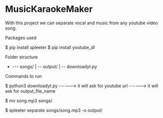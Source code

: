 # MusicKaraokeMaker


With this project we can separate vocal and music from any youtube video song.


Packages used

$ pip install spleeter
$ pip install youtube_dl


Folder structure

+ --- songs/
   |
   -- output/
   |
   -- downloadyt.py


Commands to run 

$ python3 downloadyt.py 
------> it will ask for youtube url
------> it will ask for output_file_name

$ mv song.mp3 songs/

$ spleeter separate songs/song.mp3 -o output/
